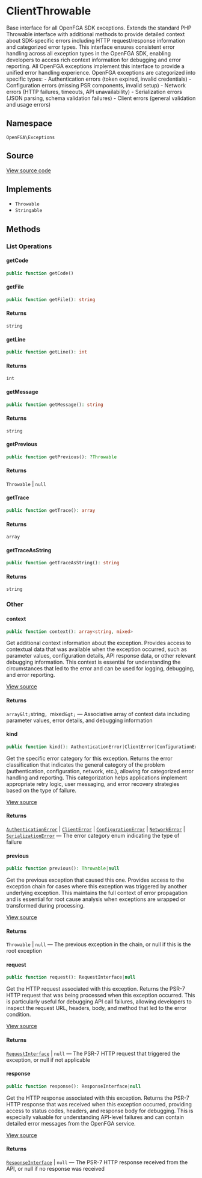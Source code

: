 # ClientThrowable

Base interface for all OpenFGA SDK exceptions. Extends the standard PHP Throwable interface with additional methods to provide detailed context about SDK-specific errors including HTTP request/response information and categorized error types. This interface ensures consistent error handling across all exception types in the OpenFGA SDK, enabling developers to access rich context information for debugging and error reporting. All OpenFGA exceptions implement this interface to provide a unified error handling experience. OpenFGA exceptions are categorized into specific types: - Authentication errors (token expired, invalid credentials) - Configuration errors (missing PSR components, invalid setup) - Network errors (HTTP failures, timeouts, API unavailability) - Serialization errors (JSON parsing, schema validation failures) - Client errors (general validation and usage errors)

## Namespace
`OpenFGA\Exceptions`

## Source
[View source code](https://github.com/evansims/openfga-php/blob/main/src/Exceptions/ClientThrowable.php)

## Implements
* `Throwable`
* `Stringable`

## Methods

### List Operations
#### getCode

```php
public function getCode()
```

#### getFile

```php
public function getFile(): string
```

#### Returns
`string`
#### getLine

```php
public function getLine(): int
```

#### Returns
`int`
#### getMessage

```php
public function getMessage(): string
```

#### Returns
`string`
#### getPrevious

```php
public function getPrevious(): ?Throwable
```

#### Returns
`Throwable` &#124; `null`
#### getTrace

```php
public function getTrace(): array
```

#### Returns
`array`
#### getTraceAsString

```php
public function getTraceAsString(): string
```

#### Returns
`string`
### Other
#### context

```php
public function context(): array<string, mixed>
```

Get additional context information about the exception. Provides access to contextual data that was available when the exception occurred, such as parameter values, configuration details, API response data, or other relevant debugging information. This context is essential for understanding the circumstances that led to the error and can be used for logging, debugging, and error reporting.

[View source](https://github.com/evansims/openfga-php/blob/main/src/Exceptions/ClientThrowable.php#L45)

#### Returns
`array&lt;`string`, `mixed`&gt;` — Associative array of context data including parameter values, error details, and debugging information
#### kind

```php
public function kind(): AuthenticationError|ClientError|ConfigurationError|NetworkError|SerializationError
```

Get the specific error category for this exception. Returns the error classification that indicates the general category of the problem (authentication, configuration, network, etc.), allowing for categorized error handling and reporting. This categorization helps applications implement appropriate retry logic, user messaging, and error recovery strategies based on the type of failure.

[View source](https://github.com/evansims/openfga-php/blob/main/src/Exceptions/ClientThrowable.php#L58)

#### Returns
[`AuthenticationError`](AuthenticationError.md) &#124; [`ClientError`](ClientError.md) &#124; [`ConfigurationError`](ConfigurationError.md) &#124; [`NetworkError`](NetworkError.md) &#124; [`SerializationError`](SerializationError.md) — The error category enum indicating the type of failure
#### previous

```php
public function previous(): Throwable|null
```

Get the previous exception that caused this one. Provides access to the exception chain for cases where this exception was triggered by another underlying exception. This maintains the full context of error propagation and is essential for root cause analysis when exceptions are wrapped or transformed during processing.

[View source](https://github.com/evansims/openfga-php/blob/main/src/Exceptions/ClientThrowable.php#L70)

#### Returns
`Throwable` &#124; `null` — The previous exception in the chain, or null if this is the root exception
#### request

```php
public function request(): RequestInterface|null
```

Get the HTTP request associated with this exception. Returns the PSR-7 HTTP request that was being processed when this exception occurred. This is particularly useful for debugging API call failures, allowing developers to inspect the request URL, headers, body, and method that led to the error condition.

[View source](https://github.com/evansims/openfga-php/blob/main/src/Exceptions/ClientThrowable.php#L82)

#### Returns
[`RequestInterface`](Requests/RequestInterface.md) &#124; `null` — The PSR-7 HTTP request that triggered the exception, or null if not applicable
#### response

```php
public function response(): ResponseInterface|null
```

Get the HTTP response associated with this exception. Returns the PSR-7 HTTP response that was received when this exception occurred, providing access to status codes, headers, and response body for debugging. This is especially valuable for understanding API-level failures and can contain detailed error messages from the OpenFGA service.

[View source](https://github.com/evansims/openfga-php/blob/main/src/Exceptions/ClientThrowable.php#L94)

#### Returns
[`ResponseInterface`](Responses/ResponseInterface.md) &#124; `null` — The PSR-7 HTTP response received from the API, or null if no response was received
